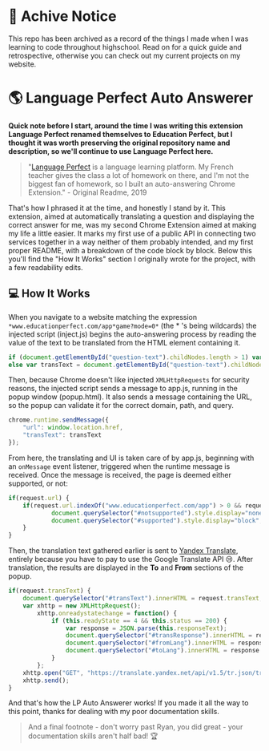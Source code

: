 # 📌 Achive Notice
This repo has been archived as a record of the things I made when I was learning to code throughout highschool. 
Read on for a quick guide and retrospective, otherwise you can check out my current projects on my website.

# 🌎 Language Perfect Auto Answerer

**Quick note before I start, around the time I was writing this extension Language Perfect renamed themselves to Education Perfect, but I thought it was worth preserving the original repository name and description, so we'll continue to use Language Perfect here.**

> "[Language Perfect](https://www.educationperfect.com/) is a language learning platform. My French teacher gives the class a lot of homework on there, and I'm not the biggest fan of homework, so I built an auto-answering Chrome Extension." - Original Readme, 2019

That's how I phrased it at the time, and honestly I stand by it. This extension, aimed at automatically translating a question and displaying the correct answer for me, was my second Chrome Extension aimed at making my life a little easier. It marks my first use of a public API in connecting two services together in a way neither of them probably intended, and my first proper README, with a breakdown of the code block by block. Below this you'll find the "How It Works" section I originally wrote for the project, with a few readability edits.

## 💻 How It Works
When you navigate to a website matching the expression `*www.educationperfect.com/app*game?mode=0*` (the * 's being wildcards) the injected script (inject.js) begins the auto-answering process by reading the value of the text to be translated from the HTML element containing it.

```javascript
if (document.getElementById("question-text").childNodes.length > 1) var transText = document.getElementById("question-text").childNodes[1].innerText;
else var transText = document.getElementById("question-text").childNodes[0].innerText;
```

Then, because Chrome doesn't like injected `XMLHttpRequests` for security reasons, the injected script sends a message to app.js, running in the popup window (popup.html). It also sends a message containing the URL, so the popup can validate it for the correct domain, path, and query.

```javascript
chrome.runtime.sendMessage({
    "url": window.location.href,
    "transText": transText
});
```

From here, the translating and UI is taken care of by app.js, beginning with an `onMessage` event listener, triggered when the runtime message is received. Once the message is received, the page is deemed either supported, or not:

```javascript
if(request.url) {
	if(request.url.indexOf("www.educationperfect.com/app") > 0 && request.url.indexOf("game?mode=0") > 0){
			document.querySelector("#notsupported").style.display="none";
			document.querySelector("#supported").style.display="block";
	}
}
```

Then, the translation text gathered earlier is sent to [Yandex Translate](https://tech.yandex.com/translate/), entirely because you have to pay to use the Google Translate API 😢. After translation, the results are displayed in the __To__ and __From__ sections of the popup.

```javascript
if(request.transText) {
	document.querySelector("#transText").innerHTML = request.transText;
	var xhttp = new XMLHttpRequest();
		xhttp.onreadystatechange = function() {
			if (this.readyState == 4 && this.status == 200) {
				var response = JSON.parse(this.responseText);
				document.querySelector("#transResponse").innerHTML = response.text
				document.querySelector("#fromLang").innerHTML = response.lang.split("-")[0]
				document.querySelector("#toLang").innerHTML = response.lang.split("-")[1]
			}
		};
	xhttp.open("GET", "https://translate.yandex.net/api/v1.5/tr.json/translate?key=trnsl.1.1.20181030T063621Z.0a45b8efb2e70388.6bcd8348dc80843bb85d58bc85e8cd90c112b557&text="+request.source+"&lang=en", true);
	xhttp.send();
}

```

And that's how the LP Auto Answerer works! If you made it all the way to this point, thanks for dealing with my poor documentation skills.
> And a final footnote - don't worry past Ryan, you did great - your documentation skills aren't half bad! 🏆
